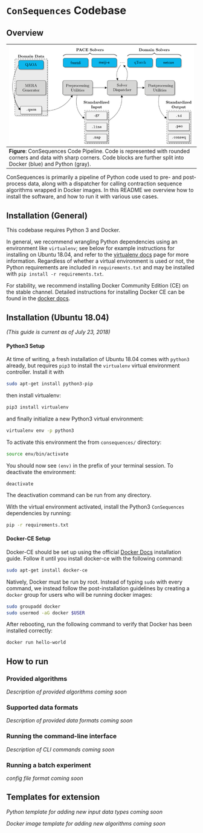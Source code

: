 # `ConSequences` Codebase
## Overview

| ![ConSequences Code Pipeline](code.png "ConSequences Code Pipeline")  |
|---|
| **Figure**: ConSequences Code Pipeline. Code is represented with rounded corners and data with sharp corners. Code blocks are further split into Docker (blue) and Python (gray).|

ConSequences is primarily a pipeline of Python code used to pre- and post-process data, along with a dispatcher for calling contraction sequence algorithms wrapped in Docker images.
In this README we overview how to install the software, and how to run it with various use cases.

## Installation (General)

This codebase requires Python 3 and Docker.

In general, we recommend wrangling Python dependencies using an environment like `virtualenv`; see below for example instructions for installing on Ubuntu 18.04, and refer to the [virtualenv docs](https://virtualenv.pypa.io/en/stable/) page for more information.
Regardless of whether a virtual environment is used or not, the Python requirements are included in `requirements.txt` and may be installed with `pip install -r requirements.txt`.

For stability, we recommend installing Docker Community Edition (CE) on the stable channel.
Detailed instructions for installing Docker CE can be found in the [docker docs](https://docs.docker.com/install/).

## Installation (Ubuntu 18.04)

_(This guide is current as of July 23, 2018)_


#### Python3 Setup
At time of writing, a fresh installation of Ubuntu 18.04 comes with `python3` already, but requires `pip3` to install the `virtualenv` virtual environment controller. Install it with

```bash
sudo apt-get install python3-pip
```

then install virtualenv:

```bash
pip3 install virtualenv
```

and finally initialize a new Python3 virtual environment:

```bash
virtualenv env -p python3
```

To activate this environment the from `consequences/` directory:

```bash
source env/bin/activate
```

You should now see `(env)` in the prefix of your terminal session. To deactivate the environment:

```
deactivate
```

The deactivation command can be run from any directory.

With the virtual environment activated, install the Python3 `ConSequences` dependencies by running:

```bash
pip -r requirements.txt
```

#### Docker-CE Setup

Docker-CE should be set up using the official [Docker Docs](https://docs.docker.com/install/linux/docker-ce/ubuntu/#install-docker-ce-1) installation guide. Follow it until you install docker-ce with the following command:

```bash
sudo apt-get install docker-ce
```

Natively, Docker must be run by root. Instead of typing `sudo` with every command, we instead follow the post-installation guidelines by creating a `docker` group for users who will be running docker images:

```bash
sudo groupadd docker
sudo usermod -aG docker $USER
```

After rebooting, run the following command to verify that Docker has been installed correctly:

```bash
docker run hello-world
```

## How to run

### Provided algorithms

_Description of provided algorithms coming soon_

### Supported data formats

_Description of provided data formats coming soon_

### Running the command-line interface

_Description of CLI commands coming soon_

### Running a batch experiment

_config file format coming soon_

## Templates for extension

_Python template for adding new input data types coming soon_

_Docker image template for adding new algorithms coming soon_

